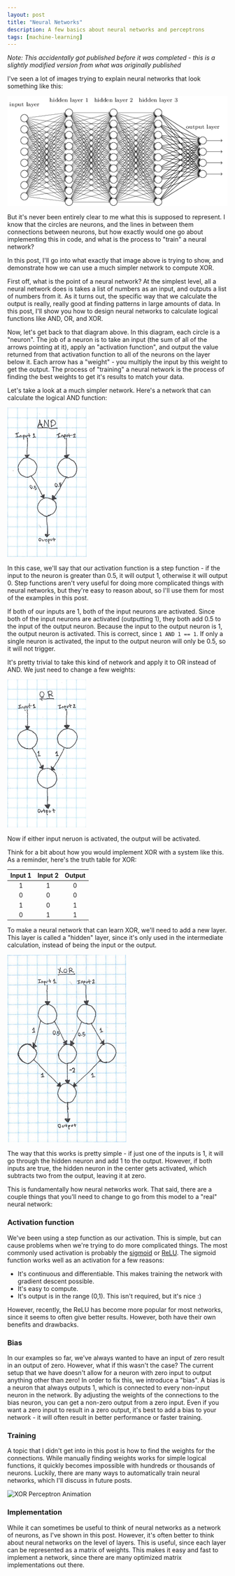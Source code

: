 ```yaml
---
layout: post
title: "Neural Networks"
description: A few basics about neural networks and perceptrons
tags: [machine-learning]
---
```


_Note: This accidentally got published before it was completed - this is a slightly modified version from what was originally published_

I've seen a lot of images trying to explain neural networks that look something like this:

<img src="../img/nnvis1/deepnet.png" alt="Generic deep neural network. Image credit: Stack Exchange">

But it's never been entirely clear to me what this is supposed to represent. I know that the circles are neurons, and the lines in between them connections between neurons, but how exactly would one go about implementing this in code, and what is the process to "train" a neural network?

In this post, I'll go into what exactly that image above is trying to show, and demonstrate how we can use a much simpler network to compute XOR.

First off, what is the point of a neural network? At the simplest level, all a neural network does is takes a list of numbers as an input, and outputs a list of numbers from it. As it turns out, the specific way that we calculate the output is really, really good at finding patterns in large amounts of data. In this post, I'll show you how to design neural networks to calculate logical functions like AND, OR, and XOR.

Now, let's get back to that diagram above. In this diagram, each circle is a "neuron". The job of a neuron is to take an input (the sum of all of the arrows pointing at it), apply an "activation function", and output the value returned from that activation function to all of the neurons on the layer below it. Each arrow has a "weight" - you multiply the input by this weight to get the output. The process of "training" a neural network is the process of finding the best weights to get it's results to match your data.

Let's take a look at a much simpler network. Here's a network that can calculate the logical AND function:

<img src="../img/nnvis1/and_small.png" alt="AND Network">

In this case, we'll say that our activation function is a step function - if the input to the neuron is greater than 0.5, it will output 1, otherwise it will output 0. Step functions aren't very useful for doing more complicated things with neural networks, but they're easy to reason about, so I'll use them for most of the examples in this post.

If both of our inputs are 1, both of the input neurons are activated. Since both of the input neurons are activated (outputting 1), they both add 0.5 to the input of the output neuron. Because the input to the output neuron is 1, the output neuron is activated. This is correct, since `1 AND 1 == 1`. If only a single neuron is activated, the input to the output neuron will only be 0.5, so it will not trigger.

It's pretty trivial to take this kind of network and apply it to OR instead of AND. We just need to change a few weights:

<img src="../img/nnvis1/or_small.png" alt="OR Network">

Now if either input neruon is activated, the output will be activated.

Think for a bit about how you would implement XOR with a system like this. As a reminder, here's the truth table for XOR:

<center>

| Input 1 | Input 2 | Output |
|:-------:|:-------:|:------:|
| 1       | 1       | 0      |
| 0       | 0       | 0      |
| 1       | 0       | 1      |
| 0       | 1       | 1      |

</center>

To make a neural network that can learn XOR, we'll need to add a new layer. This layer is called a "hidden" layer, since it's only used in the intermediate calculation, instead of being the input or the output.

<img src="../img/nnvis1/xor_small.jpg" alt="XOR Network">

The way that this works is pretty simple - if just one of the inputs is 1, it will go through the hidden neuron and add 1 to the output. However, if both inputs are true, the hidden neuron in the center gets activated, which subtracts two from the output, leaving it at zero.

This is fundamentally how neural networks work. That said, there are a couple things that you'll need to change to go from this model to a "real" neural network:

### Activation function

We've been using a step function as our activation. This is simple, but can cause problems when we're trying to do more complicated things. The most commonly used activation is probably the [sigmoid](https://en.wikipedia.org/wiki/Sigmoid_function) or [ReLU](https://en.wikipedia.org/wiki/ReLU). The sigmoid function works well as an activation for a few reasons:

* It's continuous and differentiable. This makes training the network with gradient descent possible.
* It's easy to compute.
* It's output is in the range (0,1). This isn't required, but it's nice :)

However, recently, the ReLU has become more popular for most networks, since it seems to often give better results. However, both have their own benefits and drawbacks.

### Bias

In our examples so far, we've always wanted to have an input of zero result in an output of zero. However, what if this wasn't the case? The current setup that we have doesn't allow for a neuron with zero input to output anything other than zero! In order to fix this, we introduce a "bias". A bias is a neuron that always outputs 1, which is connected to every non-input neuron in the network. By adjusting the weights of the connections to the bias neuron, you can get a non-zero output from a zero input. Even if you want a zero input to result in a zero output, it's best to add a bias to your network - it will often result in better performance or faster training.

### Training

A topic that I didn't get into in this post is how to find the weights for the connections. While manually finding weights works for simple logical functions, it quickly becomes impossible with hundreds or thousands of neurons. Luckily, there are many ways to automatically train neural networks, which I'll discuss in future posts.

<img src="../img/nnvis1/animation.gif" alt="XOR Perceptron Animation">

### Implementation

While it can sometimes be useful to think of neural networks as a network of neurons, as I've shown in this post. However, it's often better to think about neural networks on the level of layers. This is useful, since each layer can be represented as a matrix of weights. This makes it easy and fast to implement a network, since there are many optimized matrix implementations out there.
